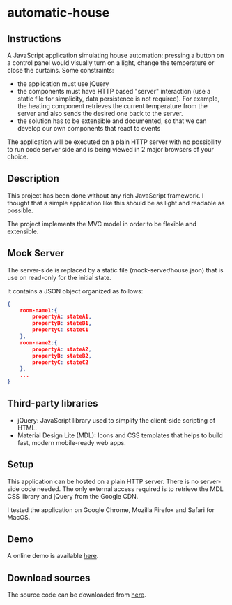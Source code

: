 # automatic-house

## Instructions

A JavaScript application simulating house automation: pressing a button on a control panel would visually turn on a light, change the temperature or close the curtains. Some constraints:

* the application must use jQuery
* the components must have HTTP based "server" interaction (use a static file for simplicity, data persistence is not required). For example, the heating component retrieves the current temperature from the server and also sends the desired one back to the server.
* the solution has to be extensible and documented, so that we can develop our own components that react to events

The application will be executed on a plain HTTP server with no possibility to run code server side and is being viewed in 2 major browsers of your choice.

## Description

This project has been done without any rich JavaScript framework.
I thought that a simple application like this should be as light and readable as possible.

The project implements the MVC model in order to be flexible and extensible.

## Mock Server

The server-side is replaced by a static file (mock-server/house.json) that is use on read-only for the initial state.

It contains a JSON object organized as follows:

```json
{
    room-name1:{
        propertyA: stateA1,
        propertyB: stateB1,
        propertyC: stateC1
    },
    room-name2:{
        propertyA: stateA2,
        propertyB: stateB2,
        propertyC: stateC2
    },
    ...
}
```

## Third-party libraries

* jQuery: JavaScript library used to simplify the client-side scripting of HTML.
* Material Design Lite (MDL): Icons and CSS templates that helps to build fast, modern mobile-ready web apps.

## Setup

This application can be hosted on a plain HTTP server. There is no server-side code needed.
The only external access required is to retrieve the MDL CSS library and jQuery from the Google CDN.

I tested the application on Google Chrome, Mozilla Firefox and Safari for MacOS.

## Demo

A online demo is available [here](https://thomasknobloch.github.io/automatic-house/).

## Download sources

The source code can be downloaded from [here](https://github.com/ThomasKnobloch/automatic-house/archive/master.zip).
